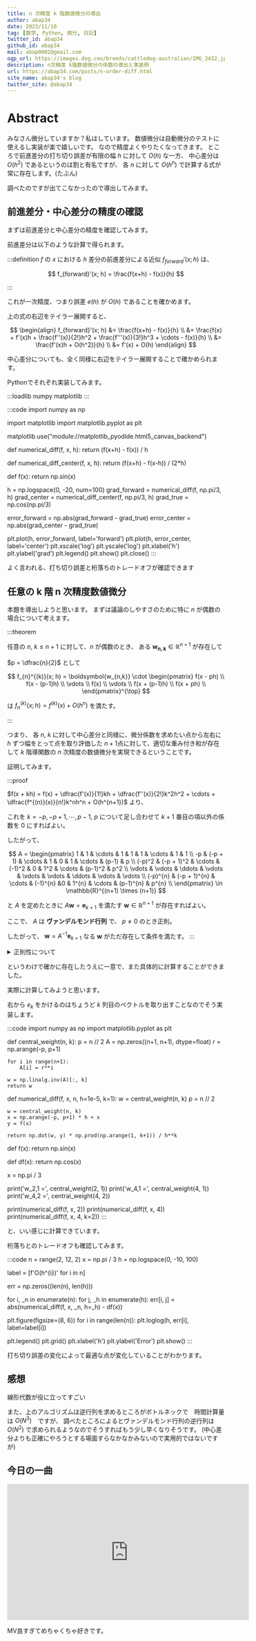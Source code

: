 ```yaml
---
title: n 次精度 k 階数値微分の導出
author: abap34
date: 2023/11/10
tag: [数学, Python, 微分, 日記]
twitter_id: abap34
github_id: abap34
mail: abap0002@gmail.com
ogp_url: https://images.dog.ceo/breeds/cattledog-australian/IMG_2432.jpg
description: n次精度 k階数値微分の係数の導出と実装例
url: https://abap34.com/posts/n-order-diff.html
site_name: abap34's blog
twitter_site: @abap34
---
```



# Abstract

みなさん微分していますか？私はしています。
数値微分は自動微分のテストに使えるし実装が楽で嬉しいです。
なので精度よくやりたくなってきます。
ところで前進差分の打ち切り誤差が有限の幅 $h$ に対して $O(h)$ な一方、
中心差分は $O(h^2)$ であるというのは割と有名ですが、
各 $n$ に対して $O(h^n)$ で計算する式が常に存在します。(たぶん)

調べたのですが出てこなかったので導出してみます。


## 前進差分・中心差分の精度の確認

まずは前進差分と中心差分の精度を確認してみます。


前進差分は以下のような計算で得られます。


:::definition
$f$ の $x$ における $h$ 差分の前進差分による近似 $f_{forward}' (x; h)$ は、

$$
f_{forward}'(x; h) = \frac{f(x+h) - f(x)}{h} 
$$

:::


これが一次精度、つまり誤差 $e(h)$ が $O(h)$ であることを確かめます。

上の式の右辺をテイラー展開すると、
 
$$
\begin{align}
f_{forward}'(x; h) &= \frac{f(x+h) - f(x)}{h} \\
&= \frac{f(x) + f'(x)h + \frac{f''(x)}{2!}h^2 + \frac{f'''(x)}{3!}h^3 + \cdots - f(x)}{h} \\
&= \frac{f'(x)h + O(h^2)}{h} \\
&= f'(x) + O(h)
\end{align}
$$


中心差分についても、全く同様に右辺をテイラー展開することで確かめられます。

Pythonでそれぞれ実装してみます。

:::loadlib
numpy
matplotlib
:::

:::code
import numpy as np

import matplotlib
import matplotlib.pyplot as plt

matplotlib.use("module://matplotlib_pyodide.html5_canvas_backend")

def numerical_diff(f, x, h):
    return (f(x+h) - f(x)) / h

def numerical_diff_center(f, x, h):
    return (f(x+h) - f(x-h)) / (2*h)

def f(x):
    return np.sin(x)

h = np.logspace(0, -20, num=100)
grad_forward = numerical_diff(f, np.pi/3, h)
grad_center = numerical_diff_center(f, np.pi/3, h)
grad_true = np.cos(np.pi/3)

error_forward = np.abs(grad_forward - grad_true)
error_center = np.abs(grad_center - grad_true)

plt.plot(h, error_forward, label='forward')
plt.plot(h, error_center, label='center')
plt.xscale('log')
plt.yscale('log')
plt.xlabel('h')
plt.ylabel('grad')
plt.legend()
plt.show()
plt.close()
:::



よく言われる、打ち切り誤差と桁落ちのトレードオフが確認できます


## 任意の k 階 n 次精度数値微分

本題を導出しようと思います。 まずは議論のしやすさのために特に $n$ が偶数の場合について考えます。


:::theorem

任意の $n, \ k \leq n + 1$ に対して、$n$ が偶数のとき、
ある $\boldsymbol{w_{n,k}} \in \mathbb{R}^{n+1}$ が存在して


$p = \dfrac{n}{2}$ として


$$
f_{n}^{(k)}(x; h) = \boldsymbol{w_{n,k}} \cdot 
\begin{pmatrix}
f(x - ph) \\
f(x - (p-1)h) \\
\vdots \\
f(x) \\
\vdots \\
f(x + (p-1)h) \\
f(x + ph) \\
\end{pmatrix}^{\top}
$$

は $f_{n}^{(k)}(x; h)   = f^{(k)}(x) + O(h^n)$ を満たす。


:::

つまり、 各 $n$, $k$ に対して中心差分と同様に、微分係数を求めたい点から左右に $h$ ずつ幅をとって点を取り評価した $n + 1$点に対して、適切な重み付き和が存在して
$k$ 階導関数の $n$ 次精度の数値微分を実現できるということです。


証明してみます。

:::proof

$f(x + kh) = f(x) + \dfrac{f'(x)}{1!}kh + \dfrac{f''(x)}{2!}k^2h^2 + \cdots + \dfrac{f^{(n)}(x)}{n!}k^nh^n + O(h^{n+1})$ より、


これを $k = -p, -p+1, \cdots, p-1, \ p$ について足し合わせて $k + 1$ 番目の項以外の係数を $0$ にすればよい。


したがって、

$$
A = \begin{pmatrix}
1 & 1 & \cdots & 1 & 1 & 1 & \cdots & 1 & 1 \\
-p & (-p + 1) & \cdots & 1 & 0 & 1 & \cdots & (p-1) & p \\
(-p)^2 & (-p + 1)^2 & \cdots & (-1)^2 & 0 & 1^2 & \cdots & (p-1)^2 & p^2 \\
\vdots & \vdots & \ddots & \vdots & \vdots & \vdots & \ddots & \vdots & \vdots \\
(-p)^{n} & (-p + 1)^{n} & \cdots & (-1)^{n} &0 & 1^{n} & \cdots & (p-1)^{n} & p^{n} \\
\end{pmatrix} \in \mathbb{R}^{(n+1) \times (n+1)}
$$


と $A$ を定めたときに $A \boldsymbol{w} = \boldsymbol{e}_{k+1}$ を満たす $\boldsymbol{w} \in \mathbb{R}^{n+1}$ が存在すればよい。

ここで、 $A$ は **ヴァンデルモンド行列** で、 $p \neq 0$ のとき正則。 

したがって、 $\boldsymbol{w} = A^{-1}\boldsymbol{e}_{k+1}$ なる $\boldsymbol{w}$ がただ存在して条件を満たす。
:::

<details>
<summary>正則性について</summary>
ヴァンデルモンド行列は、
$$
A = \begin{pmatrix}
1 & 1 & \cdots & 1 & 1 & 1 & \cdots & 1 & 1 \\
x_1 & x_2 & \cdots & x_{n-1} & x_n & x_1 & \cdots & x_{n-1} & x_n \\
x_1^2 & x_2^2 & \cdots & x_{n-1}^2 & x_n^2 & x_1^2 & \cdots & x_{n-1}^2 & x_n^2 \\
\vdots & \vdots & \ddots & \vdots & \vdots & \vdots & \ddots & \vdots & \vdots \\
x_1^{n-1} & x_2^{n-1} & \cdots & x_{n-1}^{n-1} & x_n^{n-1} & x_1^{n-1} & \cdots & x_{n-1}^{n-1} & x_n^{n-1} \\
x_1^{n} & x_2^{n} & \cdots & x_{n-1}^{n} & x_n^{n} & x_1^{n} & \cdots & x_{n-1}^{n} & x_n^{n} \\
\end{pmatrix} \in \mathbb{R}^{n \times n}
$$

という各列が等比数列のようになっている行列のことを言います。 
(各行の派閥もいるらしいです。)

ヴァンデルモンド行列は、その行列式が

$$
\det A = \prod_{1 \leq i < j \leq n} (x_j - x_i)
$$

となることが知られていて、 $x_i$ がすべて異なるときには $0$ でないことがわかります。

したがって今回の場合は $x_i = -p + i$ であり、 $p \neq 0$ のときはすべて異なるので正則であることがわかります。

</details>


というわけで確かに存在したうえに一意で、また具体的に計算することができました。

実際に計算してみようと思います。

右から $e_k$ をかけるのはちょうど $k$ 列目のベクトルを取り出すことなのでそう実装します。


:::code
import numpy as np
import matplotlib.pyplot as plt

def central_weight(n, k):
    p = n // 2
    A = np.zeros((n+1, n+1), dtype=float)
    r = np.arange(-p, p+1)
    
    for i in range(n+1):
        A[i] = r**i
        
    w = np.linalg.inv(A)[:, k]
    return w

def numerical_diff(f, x, n, h=1e-5, k=1):
    w = central_weight(n, k)
    p = n // 2
    
    w = central_weight(n, k)
    x = np.arange(-p, p+1) * h + x
    y = f(x)

    return np.dot(w, y) * np.prod(np.arange(1, k+1)) / h**k


def f(x):
    return np.sin(x)

def df(x):
    return np.cos(x)

x = np.pi / 3


print('w_2,1 =', central_weight(2, 1))
print('w_4,1 =', central_weight(4, 1))
print('w_4,2 =', central_weight(4, 2))

print(numerical_diff(f, x, 2))
print(numerical_diff(f, x, 4))    
print(numerical_diff(f, x, 4, k=2))
:::


と、いい感じに計算できています。

桁落ちとのトレードオフも確認してみます。

:::code
n = range(2, 12, 2)
x = np.pi / 3
h = np.logspace(0, -10, 100)

label = [f'O(h^{i})' for i in n]

err = np.zeros((len(n), len(h)))

for i, _n in enumerate(n):
    for j, _h in enumerate(h):
        err[i, j] = abs(numerical_diff(f, x, _n, h=_h) - df(x))

plt.figure(figsize=(8, 6))
for i in range(len(n)):
    plt.loglog(h, err[i], label=label[i])

plt.legend()
plt.grid()
plt.xlabel('h')
plt.ylabel('Error')
plt.show()
:::


打ち切り誤差の変化によって最適な点が変化していることがわかります。


## 感想
線形代数が役に立ってすごい

また、上のアルゴリズムは逆行列を求めるところがボトルネックで　時間計算量は $O(N^3)$　ですが、
調べたところによるとヴァンデルモンド行列の逆行列は $O(N^2)$ で求められるようなのでそうすればもう少し早くなりそうです。
(中心差分よりも正確にやろうとする場面すらなかなかみないので実用的ではないですが)



## 今日の一曲

<iframe width="560" height="315" src="https://www.youtube.com/embed/YJRFD1AdaUE?si=as37IuuxoUS9LP5U" title="YouTube video player" frameborder="0" allow="accelerometer; autoplay; clipboard-write; encrypted-media; gyroscope; picture-in-picture; web-share" allowfullscreen></iframe>
 
 
MV良すぎてめちゃくちゃ好きです。




